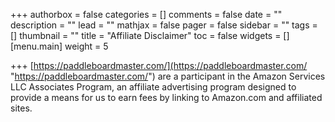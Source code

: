 +++
authorbox = false
categories = []
comments = false
date = ""
description = ""
lead = ""
mathjax = false
pager = false
sidebar = ""
tags = []
thumbnail = ""
title = "Affiliate Disclaimer"
toc = false
widgets = []
[menu.main]
weight = 5

+++
[https://paddleboardmaster.com/](https://paddleboardmaster.com/ "https://paddleboardmaster.com/") are a participant in the Amazon Services LLC Associates Program, an affiliate advertising program designed to provide a means for us to earn fees by linking to Amazon.com and affiliated sites.

[](https://digitalpianomaster.com/wp-admin/post.php?post=11&action=edit)
